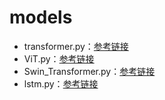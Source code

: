 # models
- transformer.py：[参考链接](https://github.com/DA-southampton/TRM_tutorial)
- ViT.py：[参考链接](https://github.com/DA-southampton/TRM_tutorial)
- Swin_Transformer.py：[参考链接](https://github.com/DA-southampton/TRM_tutorial)
- lstm.py：[参考链接](https://blog.csdn.net/CVSvsvsvsvs/article/details/90300647)
